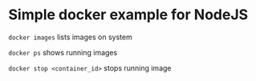 # Simple docker example for NodeJS

`docker images` lists images on system

`docker ps` shows running images

`docker stop <container_id>` stops running image